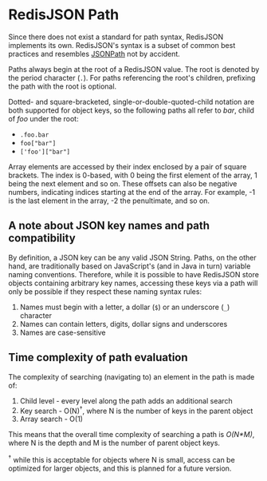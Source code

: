 # RedisJSON Path

Since there does not exist a standard for path syntax, RedisJSON implements its own. RedisJSON's syntax is a subset of common best practices and resembles [JSONPath](http://goessner.net/articles/JsonPath/) not by accident.

Paths always begin at the root of a RedisJSON value. The root is denoted by the period character (`.`). For paths referencing the root's children, prefixing the path with the root is optional.

Dotted- and square-bracketed, single-or-double-quoted-child notation are both supported for object keys, so the following paths all refer to _bar_, child of _foo_ under the root:

*   `.foo.bar`
*   `foo["bar"]`
*   `['foo']["bar"]`

Array elements are accessed by their index enclosed by a pair of square brackets. The index is 0-based, with 0 being the first element of the array, 1 being the next element and so on. These offsets can also be negative numbers, indicating indices starting at the end of the array. For example, -1 is the last element in the array, -2 the penultimate, and so on.

## A note about JSON key names and path compatibility

By definition, a JSON key can be any valid JSON String. Paths, on the other hand, are traditionally based on JavaScript's (and in Java in turn) variable naming conventions. Therefore, while it is possible to have RedisJSON store objects containing arbitrary key names, accessing these keys via a path will only be possible if they respect these naming syntax rules:

1.  Names must begin with a letter, a dollar (`$`) or an underscore (`_`) character
2.  Names can contain letters, digits, dollar signs and underscores
3.  Names are case-sensitive

## Time complexity of path evaluation

The complexity of searching (navigating to) an element in the path is made of:

1. Child level - every level along the path adds an additional search
2. Key search - O(N)<sup>&#8224;</sup>, where N is the number of keys in the parent object
3. Array search - O(1)

This means that the overall time complexity of searching a path is _O(N*M)_, where N is the depth and M is the number of parent object keys.

<sup>&#8224;</sup> while this is acceptable for objects where N is small, access can be optimized for larger objects, and this is planned for a future version.
